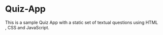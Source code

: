 # Quiz-App
This is a sample Quiz App with a static set of textual questions  using HTML , CSS and JavaScript.

